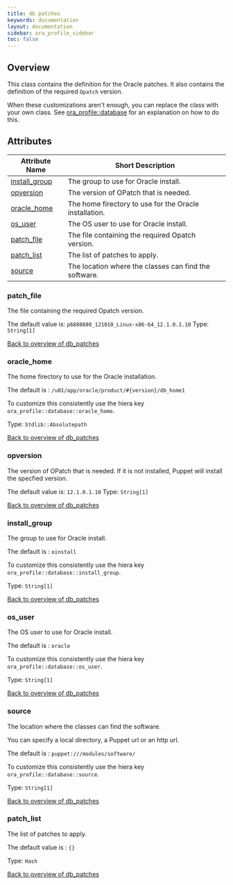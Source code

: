 ```yaml
---
title: db patches
keywords: documentation
layout: documentation
sidebar: ora_profile_sidebar
toc: false
---
```

## Overview

This class contains the definition for the Oracle patches. It also contains the definition of the required `Opatch` version.

When these customizations aren't enough, you can replace the class with your own class. See [ora_profile::database](./database.html) for an explanation on how to do this.





## Attributes



Attribute Name                             | Short Description                                      |
------------------------------------------ | ------------------------------------------------------ |
[install_group](#db_patches_install_group) | The group to use for Oracle install.                   |
[opversion](#db_patches_opversion)         | The version of OPatch that is needed.                  |
[oracle_home](#db_patches_oracle_home)     | The home firectory to use for the Oracle installation. |
[os_user](#db_patches_os_user)             | The OS user to use for Oracle install.                 |
[patch_file](#db_patches_patch_file)       | The file containing the required Opatch version.       |
[patch_list](#db_patches_patch_list)       | The list of patches to apply.                          |
[source](#db_patches_source)               | The location where the classes can find the software.  |




### patch_file<a name='db_patches_patch_file'>

The file containing the required Opatch version.

The default value is: `p6880880_121010_Linux-x86-64_12.1.0.1.10`
Type: `String[1]`


[Back to overview of db_patches](#attributes)

### oracle_home<a name='db_patches_oracle_home'>

The home firectory to use for the Oracle installation.

The default is : `/u01/app/oracle/product/#{version}/db_home1`

To customize this consistently use the hiera key `ora_profile::database::oracle_home`.


Type: `Stdlib::Absolutepath`


[Back to overview of db_patches](#attributes)

### opversion<a name='db_patches_opversion'>

The version of OPatch that is needed. If it is not installed, Puppet will install the specfied version.

The default value is: `12.1.0.1.10`
Type: `String[1]`


[Back to overview of db_patches](#attributes)

### install_group<a name='db_patches_install_group'>

The group to use for Oracle install.

The default is : `oinstall`

To customize this consistently use the hiera key `ora_profile::database::install_group`.

Type: `String[1]`


[Back to overview of db_patches](#attributes)

### os_user<a name='db_patches_os_user'>

The OS user to use for Oracle install.

The default is : `oracle`

To customize this consistently use the hiera key `ora_profile::database::os_user`.

Type: `String[1]`


[Back to overview of db_patches](#attributes)

### source<a name='db_patches_source'>

The location where the classes can find the software. 

You can specify a local directory, a Puppet url or an http url.

The default is : `puppet:///modules/software/`

To customize this consistently use the hiera key `ora_profile::database::source`.

Type: `String[1]`


[Back to overview of db_patches](#attributes)

### patch_list<a name='db_patches_patch_list'>

The list of patches to apply.

The default value is : `{}`


Type: `Hash`


[Back to overview of db_patches](#attributes)

